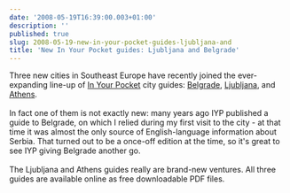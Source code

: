 ```yaml
---
date: '2008-05-19T16:39:00.003+01:00'
description: ''
published: true
slug: 2008-05-19-new-in-your-pocket-guides-ljubljana-and
title: 'New In Your Pocket guides: Ljubljana and Belgrade'
---
```


Three new cities in Southeast Europe have recently joined the ever-expanding line-up of <a href="http://www.inyourpocket.com/index.html">In Your Pocket</a> city guides: <a href="http://www.inyourpocket.com/serbia/city/belgrade.html">Belgrade</a>, <a href="http://www.inyourpocket.com/slovenia/city/Ljubljana.html">Ljubljana</a>, and <a href="http://www.inyourpocket.com/greece/city/athens.html">Athens</a>.<br /><br />In fact one of them is not exactly new: many years ago IYP published a guide to Belgrade, on which I relied during my first visit to the city - at that time it was almost the only source of English-language information about Serbia. That turned out to be a once-off edition at the time, so it's great to see IYP giving Belgrade another go. <br /><br />The Ljubljana and Athens guides really are brand-new ventures. All three guides are available online as free downloadable PDF files.